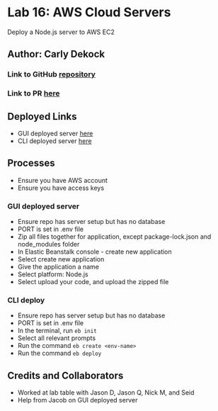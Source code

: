 # Lab 16: AWS Cloud Servers

Deploy a Node.js server to AWS EC2

## Author: Carly Dekock

### Link to GitHub [repository](https://github.com/carlydekock/cloud-server.git)
### Link to PR [here](https://github.com/carlydekock/cloud-server/pull/1)

## Deployed Links
- GUI deployed server [here](http://testcloudserver-env.eba-tpuz2ds7.us-west-2.elasticbeanstalk.com/)
- CLI deployed server [here](http://cloud-server-env.eba-zyxidcat.us-west-2.elasticbeanstalk.com/)

## Processes
- Ensure you have AWS account
- Ensure you have access keys

### GUI deployed server
- Ensure repo has server setup but has no database
- PORT is set in .env file
- Zip all files together for application, except package-lock.json and node_modules folder
- In Elastic Beanstalk console - create new application
- Select create new application
- Give the application a name
- Select platform: Node.js
- Select upload your code, and upload the zipped file

### CLI deploy
- Ensure repo has server setup but has no database
- PORT is set in .env file
- In the terminal, run ```eb init```
- Select all relevant prompts
- Run the command ```eb create <env-name>```
- Run the command ```eb deploy```

## Credits and Collaborators
- Worked at lab table with Jason D, Jason Q, Nick M, and Seid
- Help from Jacob on GUI deployed server
